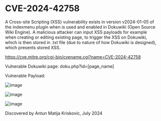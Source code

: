 # CVE-2024-42758

A Cross-site Scripting (XSS) vulnerability exists in version v2024-01-05 of the indexmenu plugin when is used and enabled in Dokuwiki (Open Source Wiki Engine). A malicious attacker can input XSS payloads for example when creating or editing existing page, to trigger the XSS on Dokuwiki, which is then stored in .txt file (due to nature of how Dokuwiki is designed), which presents stored XSS.

https://cve.mitre.org/cgi-bin/cvename.cgi?name=CVE-2024-42758

Vulnerable Dokuwiki page: doku.php?id=[page_name]

Vulnerable Payload: <script>alert('XSS')</script>

![image](https://github.com/user-attachments/assets/beeed529-c5f8-4d14-83b7-55e4df07a83a)

![image](https://github.com/user-attachments/assets/e3895d64-8f2b-4b86-ae44-275c9b315213)

![image](https://github.com/user-attachments/assets/a791fd07-a848-4c07-a9ae-99bf2c525429)

Discovered by Antun Matija Kriskovic, July 2024
